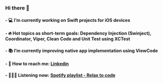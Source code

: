 ### Hi there 👋
#### - 💻 I’m currently working on Swift projects for iOS devices
#### - 🔥 Hot topics as short-term goals: Dependency Injection (Swinject), Coordinator, Viper, Clean Code and Unit Test using XCTest 
#### - 📚 I’m currently improving native app implementation using ViewCode
#### - 📧 How to reach me: [Linkedin](https://www.linkedin.com/in/tbdbatista/)
#### - 🎼🎵🎶 Listening now: [Spotify playlist - Relax to code](https://open.spotify.com/playlist/6N3qvj1p8Kkwkr19QXcmhx?si=4adeba3a660142cd)

